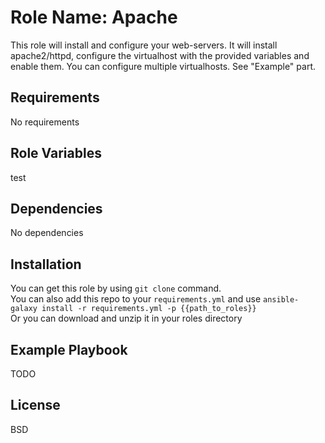 Role Name: Apache
================

This role will install and configure your web-servers. It will install apache2/httpd, configure the virtualhost with the provided variables and enable them.
You can configure multiple virtualhosts. See "Example" part. 

Requirements
------------

No requirements

Role Variables
--------------

test

Dependencies
------------

No dependencies

Installation
------------

You can get this role by using ```git clone``` command.  
You can also add this repo to your ```requirements.yml``` and use ```ansible-galaxy install -r requirements.yml -p {{path_to_roles}}```  
Or you can download and unzip it in your roles directory 

Example Playbook
----------------

TODO


License
-------

BSD


